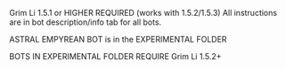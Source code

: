 Grim Li 1.5.1 or HIGHER REQUIRED (works with 1.5.2/1.5.3)
All instructions are in bot description/info tab for all bots.

ASTRAL EMPYREAN BOT is in the EXPERIMENTAL FOLDER

BOTS IN EXPERIMENTAL FOLDER REQUIRE Grim Li 1.5.2+

